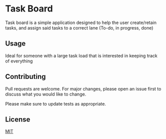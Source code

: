 # Task Board

Task board is a simple application designed to help the user create/retain tasks, and assign said tasks to a correct lane (To-do, in progress, done)


## Usage

Ideal for someone with a large task load that is interested in keeping track of everything

## Contributing

Pull requests are welcome. For major changes, please open an issue first
to discuss what you would like to change.

Please make sure to update tests as appropriate.

## License

[MIT](https://choosealicense.com/licenses/mit/)